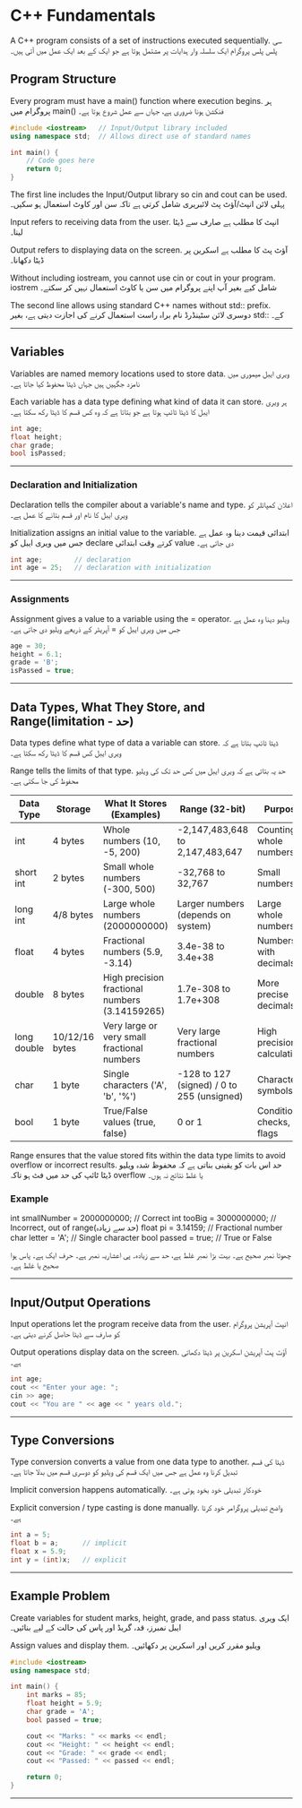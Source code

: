 # C++ Fundamentals

A C++ program consists of a set of instructions executed sequentially.
سی پلس پلس پروگرام ایک سلسلہ وار ہدایات پر مشتمل ہوتا ہے جو ایک کے بعد ایک عمل میں آتی ہیں۔

## Program Structure 
Every program must have a main() function where execution begins.
ہر پروگرام میں main() فنکشن ہونا ضروری ہے، جہاں سے عمل شروع ہوتا ہے۔
```cpp
#include <iostream>   // Input/Output library included
using namespace std;  // Allows direct use of standard names

int main() {
    // Code goes here
    return 0;
}

```

The first line includes the Input/Output library so cin and cout can be used.
پہلی لائن انپٹ/آؤٹ پٹ لائبریری شامل کرتی ہے تاکہ سن اور کاوٹ استعمال ہو سکیں۔

Input refers to receiving data from the user.
انپٹ کا مطلب ہے صارف سے ڈیٹا لینا۔

Output refers to displaying data on the screen.
آؤٹ پٹ کا مطلب ہے اسکرین پر ڈیٹا دکھانا۔

Without including iostream, you cannot use cin or cout in your program.
iostrem شامل کیے بغیر آپ اپنے پروگرام میں سن یا کاوٹ استعمال نہیں کر سکتے۔

The second line allows using standard C++ names without std:: prefix.
دوسری لائن سٹینڈرڈ نام براہ راست استعمال کرنے کی اجازت دیتی ہے، بغیر std:: کے۔


---

## Variables

Variables are named memory locations used to store data.
ویری ایبل میموری میں نامزد جگہیں ہیں جہاں ڈیٹا محفوظ کیا جاتا ہے۔

Each variable has a data type defining what kind of data it can store.
ہر ویری ایبل کا ڈیٹا ٹائپ ہوتا ہے جو بتاتا ہے کہ وہ کس قسم کا ڈیٹا رکھ سکتا ہے۔
```cpp
int age;
float height;
char grade;
bool isPassed;
```

---

### Declaration and Initialization

Declaration tells the compiler about a variable's name and type.
اعلان کمپائلر کو ویری ایبل کا نام اور قسم بتانے کا عمل ہے۔

Initialization assigns an initial value to the variable.
ابتدائی قیمت دینا وہ عمل ہے جس میں ویری ایبل کو declare کرتے وقت ابتدائی value دی جاتی ہے۔
```cpp
int age;        // declaration
int age = 25;   // declaration with initialization

```
---

### Assignments

Assignment gives a value to a variable using the = operator.
ویلیو دینا وہ عمل ہے جس میں ویری ایبل کو = آپریٹر کے ذریعے ویلیو دی جاتی ہے۔
```cpp
age = 30;
height = 6.1;
grade = 'B';
isPassed = true;

```
---

## Data Types, What They Store, and Range(limitation - حد)

Data types define what type of data a variable can store.
ڈیٹا ٹائپ بتاتا ہے کہ ویری ایبل کس قسم کا ڈیٹا رکھ سکتا ہے۔

Range tells the limits of that type.
حد یہ بتاتی ہے کہ ویری ایبل میں کس حد تک کی ویلیو محفوظ کی جا سکتی ہے۔

| Data Type       | Storage       | What It Stores (Examples)          | Range (32-bit)                       | Purpose                          |
|-----------------|---------------|----------------------------------|-------------------------------------|----------------------------------|
| int             | 4 bytes       | Whole numbers (10, -5, 200)      | -2,147,483,648 to 2,147,483,647    | Counting, whole numbers          |
| short int       | 2 bytes       | Small whole numbers (-300, 500)  | -32,768 to 32,767                   | Small numbers                     |
| long int        | 4/8 bytes     | Large whole numbers (2000000000) | Larger numbers (depends on system)  | Large whole numbers               |
| float           | 4 bytes       | Fractional numbers (5.9, -3.14)  | 3.4e-38 to 3.4e+38                  | Numbers with decimals             |
| double          | 8 bytes       | High precision fractional numbers (3.14159265) | 1.7e-308 to 1.7e+308       | More precise decimals             |
| long double     | 10/12/16 bytes| Very large or very small fractional numbers | Very large fractional numbers | High precision calculations       |
| char            | 1 byte        | Single characters ('A', 'b', '%') | -128 to 127 (signed) / 0 to 255 (unsigned) | Characters, symbols         |
| bool            | 1 byte        | True/False values (true, false)  | 0 or 1                              | Conditional checks, flags        |


Range ensures that the value stored fits within the data type limits to avoid overflow or incorrect results.
حد اس بات کو یقینی بناتی ہے کہ محفوظ شدہ ویلیو ڈیٹا ٹائپ کی حد میں فٹ ہو تاکہ overflow یا غلط نتائج نہ ہوں۔

### Example

int smallNumber = 2000000000;   // Correct
int tooBig = 3000000000;        // Incorrect, out of range(حد سے زیادہ)
float pi = 3.14159;             // Fractional number
char letter = 'A';              // Single character
bool passed = true;             // True or False

چھوٹا نمبر صحیح ہے۔
بہت بڑا نمبر غلط ہے، حد سے زیادہ۔
پی اعشاریہ نمبر ہے۔
حرف ایک ہے۔
پاس ہوا صحیح یا غلط ہے۔


---

## Input/Output Operations

Input operations let the program receive data from the user.
انپٹ آپریشن پروگرام کو صارف سے ڈیٹا حاصل کرنے دیتی ہے۔

Output operations display data on the screen.
آؤٹ پٹ آپریشن اسکرین پر ڈیٹا دکھاتی ہے۔
```cpp
int age;
cout << "Enter your age: ";
cin >> age;
cout << "You are " << age << " years old.";

```
---

## Type Conversions

Type conversion converts a value from one data type to another.
ڈیٹا کی قسم تبدیل کرنا وہ عمل ہے جس میں ایک قسم کی ویلیو کو دوسری قسم میں بدلا جاتا ہے۔

Implicit conversion happens automatically.
خودکار تبدیلی خود بخود ہوتی ہے۔

Explicit conversion / type casting is done manually.
واضح تبدیلی پروگرامر خود کرتا ہے۔
```cpp
int a = 5;
float b = a;      // implicit
float x = 5.9;
int y = (int)x;   // explicit

```
---

## Example Problem

Create variables for student marks, height, grade, and pass status.
ایک ویری ایبل نمبرز، قد، گریڈ اور پاس کی حالت کے لیے بنائیں۔

Assign values and display them.
ویلیو مقرر کریں اور اسکرین پر دکھائیں۔
```cpp
#include <iostream>
using namespace std;

int main() {
    int marks = 85;
    float height = 5.9;
    char grade = 'A';
    bool passed = true;

    cout << "Marks: " << marks << endl;
    cout << "Height: " << height << endl;
    cout << "Grade: " << grade << endl;
    cout << "Passed: " << passed << endl;

    return 0;
}
```

---
